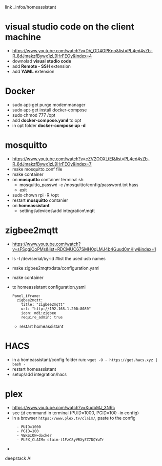 link _infos/homeassistant

# **visual studio code** on the client machine
  - https://www.youtube.com/watch?v=DV_OD4OPKno&list=PL4ed4sZb-R_8dJmakzfBywx1zL9HrFEOy&index=4
  - downolad **visual studio code**
  - add **Remote - SSH** extension
  - add **YAML** extension
  
# **Docker**
  - sudo apt-get purge modemmanager
  - sudo apt-get install docker-compose
  - sudo chmod 777 /opt
  - add **docker-compose.yaml** to opt
  - in opt folder **docker-compose up -d**

# **mosquitto**
  - https://www.youtube.com/watch?v=cZV2OOXLtEI&list=PL4ed4sZb-R_8dJmakzfBywx1zL9HrFEOy&index=7
  - make mosquitto.conf file
  - make container
  - on **mosquitto** container terminal sh
    - mosquitto_passwd -c /mosquitto/config/password.txt hass
    - exit
  - sudo chown rpi -R /opt
  - restart **mosquitto** contanier
  - on **homeassistant**
    - settings\devices\add integration\mqtt

# **zigbee2mqtt**
  - https://www.youtube.com/watch?v=sFSqgiOoPMs&list=RDCMUC67SMH0qLMJ4b4Guud0mKjw&index=1
  - ls -l /dev/serial/by-id    #list the used usb names
  - make zigbee2mqtt/data/configuration.yaml
  - make container
  - to homeassistant configuration.yaml

    ```
    Panel_iframe:
      zigbee2mqtt:
        title: "zigbee2mqtt"
        url: "http://192.168.1.200:8080"
        icon: mdi:zigbee
        require_admin: true
    ```
    - restart homeassistant

# HACS
  - in a homeassistant/config folder run: `wget -O - https://get.hacs.xyz | bash -`
  - restart homeassistant
  - setup/add integration/hacs

# plex
  - https://www.youtube.com/watch?v=XudbMJ_3NRc
  - see `id` command in terminal (PUID=1000, PGID=100 -in config)
  - in a browser `https://www.plex.tv/claim/`, paste to the config
    ```
      - PUID=1000
      - PGID=100
      - VERSION=docker
      - PLEX_CLAIM= claim-t1FzC8yVRXyZZ7DQYwTr
    ```
   -  

deepstack AI
  
